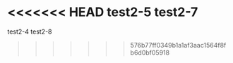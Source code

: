 <<<<<<< HEAD
test2-5
test2-7
=======
test2-4
test2-8
>>>>>>> 576b77ff0349b1a1af3aac1564f8fb6d0bf05918
